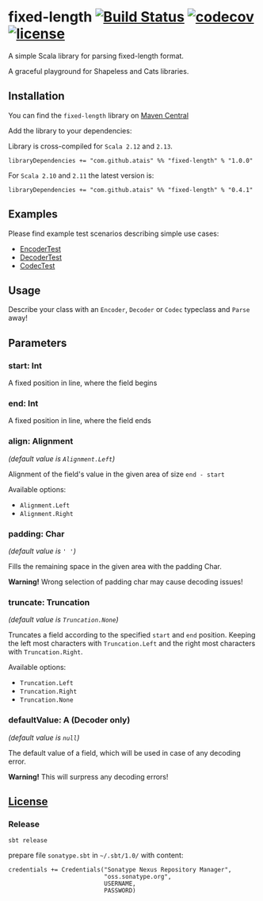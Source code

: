 # fixed-length [![Build Status](https://travis-ci.org/atais/Fixed-Length.svg?branch=master)](https://travis-ci.org/atais/Fixed-Length) [![codecov](https://codecov.io/gh/atais/Fixed-Length/branch/master/graph/badge.svg)](https://codecov.io/gh/atais/Fixed-Length) [![license](https://img.shields.io/github/license/mashape/apistatus.svg?style=flat)](https://github.com/atais/Fixed-Length/blob/master/LICENSE)

A simple Scala library for parsing fixed-length format.

A graceful playground for Shapeless and Cats libraries.

## Installation

You can find the `fixed-length` library on [Maven Central](http://search.maven.org/#search%7Cga%7C1%7Cg%3A%22com.github.atais%22%20AND%20%22fixed-length%22)

Add the library to your dependencies:

Library is cross-compiled for `Scala 2.12` and `2.13`.

```
libraryDependencies += "com.github.atais" %% "fixed-length" % "1.0.0"
```

For `Scala 2.10` and `2.11` the latest version is:
```
libraryDependencies += "com.github.atais" %% "fixed-length" % "0.4.1"
```

## Examples

Please find example test scenarios describing simple use cases:

* [EncoderTest](https://github.com/atais/Fixed-Length/blob/master/src/test/scala/com/github/atais/fixedlength/simple/EncoderTest.scala)
* [DecoderTest](https://github.com/atais/Fixed-Length/blob/master/src/test/scala/com/github/atais/fixedlength/simple/DecoderTest.scala)
* [CodecTest](https://github.com/atais/Fixed-Length/blob/master/src/test/scala/com/github/atais/fixedlength/simple/CodecTest.scala)

## Usage

Describe your class with an `Encoder`, `Decoder` or `Codec` typeclass and `Parse` away!

## Parameters

### start: Int
A fixed position in line, where the field begins
 
### end: Int
A fixed position in line, where the field ends

### align: Alignment 
*(default value is `Alignment.Left`)*

Alignment of the field's value in the given area of size `end - start`
 
Available options:

* `Alignment.Left`
* `Alignment.Right`
 
### padding: Char
*(default value is `' '`)*

Fills the remaining space in the given area with the padding Char.

**Warning!** 
Wrong selection of padding char may cause decoding issues! 

### truncate: Truncation
*(default value is `Truncation.None`)*

Truncates a field according to the specified `start` and `end` position. Keeping the left most characters with `Truncation.Left` and the right most characters with `Truncation.Right`.

Available options:

* `Truncation.Left`
* `Truncation.Right`
* `Truncation.None`


### defaultValue: A (Decoder only)
*(default value is `null`)*

The default value of a field, which will be used in case of any decoding error. 

**Warning!** 
This will surpress any decoding errors!

## [License](https://github.com/atais/Fixed-Length/blob/master/LICENSE)

### Release

```
sbt release
```

prepare file `sonatype.sbt` in `~/.sbt/1.0/` with content:

```
credentials += Credentials("Sonatype Nexus Repository Manager",
                           "oss.sonatype.org",
                           USERNAME,
                           PASSWORD)
```